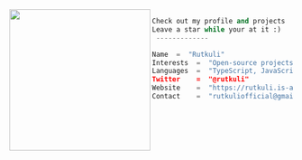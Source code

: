 <img align="left" src="https://user-images.githubusercontent.com/44347946/171066945-17879ba9-7ba2-4909-b409-8ce3bd8344c5.jpg" width="250" /> 

```python
Check out my profile and projects
Leave a star while your at it :)
 -------------

Name  =  "Rutkuli"
Interests  =  "Open-source projects, Development, UI & UX design"
Languages  =  "TypeScript, JavaScript, C++
Twitter    =  "@rutkuli"
Website    =  "https://rutkuli.is-a.dev"
Contact    =  "rutkuliofficial@gmail.com"
```
